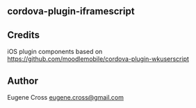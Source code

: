 ## cordova-plugin-iframescript

## Credits

iOS plugin components based on https://github.com/moodlemobile/cordova-plugin-wkuserscript

## Author

Eugene Cross
eugene.cross@gmail.com

